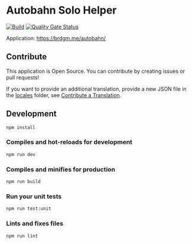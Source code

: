 # Autobahn Solo Helper

[![Build](https://github.com/brdgm/autobahn-solo-helper/workflows/Build/badge.svg?branch=develop)](https://github.com/brdgm/autobahn-solo-helper/actions?query=workflow%3ABuild+branch%3Adevelop)
[![Quality Gate Status](https://sonarcloud.io/api/project_badges/measure?project=brdgm_autobahn-solo-helper&metric=alert_status)](https://sonarcloud.io/summary/new_code?id=brdgm_autobahn-solo-helper)


Application: https://brdgm.me/autobahn/


## Contribute

This application is Open Source. You can contribute by creating issues or pull requests!

If you want to provide an additional translation, provide a new JSON file in the [locales](https://github.com/brdgm/autobahn-solo-helper/tree/develop/src/locales) folder, see [Contribute a Translation](https://github.com/brdgm/brdgm.github.io/wiki/Contribute-a-Translation).


## Development
```
npm install
```

### Compiles and hot-reloads for development
```
npm run dev
```

### Compiles and minifies for production
```
npm run build
```

### Run your unit tests
```
npm run test:unit
```

### Lints and fixes files
```
npm run lint
```
